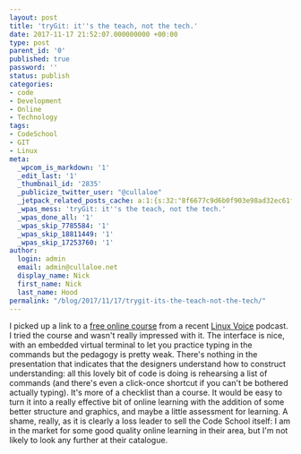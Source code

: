 ```yaml
---
layout: post
title: 'tryGit: it''s the teach, not the tech.'
date: 2017-11-17 21:52:07.000000000 +00:00
type: post
parent_id: '0'
published: true
password: ''
status: publish
categories:
- code
- Development
- Online
- Technology
tags:
- CodeSchool
- GIT
- Linux
meta:
  _wpcom_is_markdown: '1'
  _edit_last: '1'
  _thumbnail_id: '2835'
  _publicize_twitter_user: "@cullaloe"
  _jetpack_related_posts_cache: a:1:{s:32:"8f6677c9d6b0f903e98ad32ec61f8deb";a:2:{s:7:"expires";i:1559900934;s:7:"payload";a:3:{i:0;a:1:{s:2:"id";i:1542;}i:1;a:1:{s:2:"id";i:291;}i:2;a:1:{s:2:"id";i:363;}}}}
  _wpas_mess: 'tryGit: it''s the teach, not the tech.'
  _wpas_done_all: '1'
  _wpas_skip_7785584: '1'
  _wpas_skip_18811449: '1'
  _wpas_skip_17253760: '1'
author:
  login: admin
  email: admin@cullaloe.net
  display_name: Nick
  first_name: Nick
  last_name: Hood
permalink: "/blog/2017/11/17/trygit-its-the-teach-not-the-tech/"
---
```

<div class="floatleft"></div>
<p>I picked up a link to a <a class="external text" href="https://www.codeschool.com/courses/try-git" rel="nofollow">free online course</a> from a recent <a class="external text" href="https://www.linuxvoice.com/podcast-season-5-episode-17/" rel="nofollow">Linux Voice</a> podcast. I tried the course and wasn't really impressed with it. The interface is nice, with an embedded virtual terminal to let you practice typing in the commands but the pedagogy is pretty weak. There's nothing in the presentation that indicates that the designers understand how to construct understanding: all this lovely bit of code is doing is rehearsing a list of commands (and there's even a click-once shortcut if you can't be bothered actually typing). It's more of a checklist than a course. It would be easy to turn it into a really effective bit of online learning with the addition of some better structure and graphics, and maybe a little assessment for learning. A shame, really, as it is clearly a loss leader to sell the Code School itself: I am in the market for some good quality online learning in their area, but I'm not likely to look any further at their catalogue.</p>

